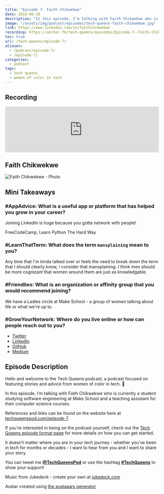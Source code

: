 ```yaml
---
title: "Episode 7. Faith Chikwekwe"
date: 2019-06-10
description: "In this episode, I’m talking with Faith Chikwekwe who is currently a student studying software engineering at Make School and a teaching assistant for their computer science courses."
image: "/assets/img/podcast/episodes/tech-queens-faith-chikwekwe.jpg"
link: https://www.linkedin.com/in/faithchikwekwe
recording: https://anchor.fm/tech-queens/episodes/Episode-7--Faith-Chikwekwe-e42bip
toc: true
url: /tech-queens/episode-7/
aliases:
  - /podcast/episode-7/
  - /episode-7/
categories:
  - podcast
tags:
  - tech queens
  - women of color in tech
---
```


## Recording

<iframe loading="lazy" src="https://anchor.fm/tech-queens/embed/episodes/Episode-7--Faith-Chikwekwe-e42bip/a-afee9p" frameborder="0" scrolling="no" class="mt-1-sm" width="100%" height="auto"></iframe>

## Faith Chikwekwe

![Faith Chikwekwe - Photo](https://i.imgur.com/nQ8xZc6.jpg)

## Mini Takeaways

### **#AppAdvice**: What is a useful app or platform that has helped you grow in your career?

Joining LinkedIn is huge because you gotta network with people!

FreeCodeCamp, Learn Python The Hard Way

### **#LearnThatTerm**: What does the term `mansplaining` mean to you?

Any time that I'm kinda talked over or feels the need to break down the term that I should clearly know, I consider that mansplaining. I think men should be more cognizant that women around them are just as knowledgable.

### **#Friendlies**: What is an organization or affinity group that you would recommend joining?

We have a Ladies circle at Make School - a group of women talking about life or what we're up to.

### **#GrowYourNetwork**: Where do you live online or how can people reach out to you?

- [Twitter](https://twitter.com/faithchikwekwe)
- [LinkedIn](https://www.linkedin.com/in/faithchikwekwe)
- [GitHub](https://github.com/fchikwekwe)
- [Medium](https://medium.com/@faith.chikwekwe)

## Episode Description

Hello and welcome to the Tech Queens podcast, a podcast focused on featuring stories and advice from women of color in tech. 👑

In this episode, I’m talking with Faith Chikwekwe who is currently a student studying software engineering at Make School and a teaching assistant for their computer science courses.

References and links can be found on the website here at [techqueenspod.com/episode-7](https://techqueenspod.com/episode-7).

If you’re interested in being on the podcast yourself, check out the [Tech Queens episode format page](https://techqueenspod.com/episode-format) for more details on how you can get started.

It doesn’t matter where you are in your tech journey - whether you've been in tech for months or decades - I want to hear from you and I want to share your story.

You can tweet me **[@TechQueensPod](https://twitter.com/TechQueensPod)** or use the hashtag **[#TechQueens](https://twitter.com/hashtag/TechQueens?lang=en)** to show your support!

Music from Jukedeck - create your own at [jukedeck.com](https://jukedeck.com)

Avatar created using [the avataaars generator](https://getavataaars.com/)
